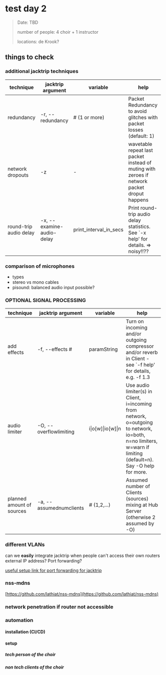 # test day 2

> Date: TBD
>
> number of people: 4 choir + 1 instructor
>
> locations: de Krook?

## things to check

### additional jacktrip techniques

|technique|jacktrip argument| variable|help|
|--|--|--|--|
|redundancy|-r, --redundancy|# (1 or more)  |Packet Redundancy to avoid glitches with packet losses (default: 1)|
| network dropouts|-z|-|wavetable repeat last packet instead of muting with zeroes if network packet droput happens|
|round-trip audio delay|-x, --examine-audio-delay|print_interval_in_secs|Print round-trip audio delay statistics. See `-x help' for details. => noisy!!??|

### comparison of microphones

- types
- stereo vs mono cables
- pisound: balanced audio input possible?

### OPTIONAL SIGNAL PROCESSING

|technique|jacktrip argument| variable|help|
|--|--|--|--|
|add effects|-f, --effects # | paramString |  Turn on incoming and/or outgoing compressor and/or reverb in Client - see `-f help' for details, e.g. -f 1.3|
|audio limiter|-O, --overflowlimiting | i\|o[w]\|io[w]\|n|Use audio limiter(s) in Client, i=incoming from network, o=outgoing to network, io=both, n=no limiters, w=warn if limiting (default=n). Say -O help for more.|
| planned amount of sources|-a, --assumednumclients |# (1,2,...) |Assumed number of Clients (sources) mixing at Hub Server (otherwise 2 assumed by -O)|

### different VLANs

can we **easily** integrate jacktrip when people can't access their own routers external IP address? Port forwarding?

[useful setup link for port forwarding for jacktrip](https://docs.google.com/document/d/18pbu2xQRv521NKvHuYHjIVXRcLFqcDsqYnfKixyuyGg/edit)

### nss-mdns

[https://github.com/lathiat/nss-mdns](https://github.com/lathiat/nss-mdns)

### network penetration if router not accessible

### automation

#### installation (CI/CD)

#### setup

##### tech person of the choir

##### non tech clients of the choir
